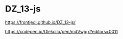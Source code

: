 # DZ_13-js
https://frontjedi.github.io/DZ_13-js/

https://codepen.io/Olekollo/pen/mdVwjqx?editors=0011
